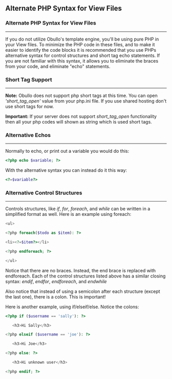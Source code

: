 ## Alternate PHP Syntax for View Files <a name="alternate-php-syntax"></a>

### Alternate PHP Syntax for View Files

------

If you do not utilize Obullo's template engine, you'll be using pure PHP in your View files. To minimize the PHP code in these files, and to make it easier to identify the code blocks it is recommended that you use PHPs alternative syntax for control structures and short tag echo statements. If you are not familiar with this syntax, it allows you to eliminate the braces from your code, and eliminate "echo" statements.

### Short Tag Support

------

**Note:** Obullo does not support php short tags at this time. You can open *'short_tag_open'* value from your php.ini file. If you use shared hosting don't use short tags for now.

**Important:** If your server does not support *short_tag_open* functionality then all your php codes will shown as string which is used short tags.

### Alternative Echos

------

Normally to echo, or print out a variable you would do this:

```php
<?php echo $variable; ?>
```

With the alternative syntax you can instead do it this way:

```php
<?=$variable?>
```

### Alternative Control Structures

------

Controls structures, like <var>if</var>, <var>for</var>, <var>foreach</var>, and <var>while</var> can be written in a simplified format as well. Here is an example using foreach:

```php
<ul>

<?php foreach($todo as $item): ?>

<li><?=$item?></li>

<?php endforeach; ?>

</ul>
```

Notice that there are no braces. Instead, the end brace is replaced with endforeach. Each of the control structures listed above has a similar closing syntax: <var>endif</var>, <var>endfor</var>, <var>endforeach</var>, and <var>endwhile</var>

Also notice that instead of using a semicolon after each structure (except the last one), there is a colon. This is important!


Here is another example, using if/elseif/else. Notice the colons:

```php
<?php if ($username == 'sally'): ?>

   <h3>Hi Sally</h3>

<?php elseif ($username == 'joe'): ?>

   <h3>Hi Joe</h3>

<?php else: ?>

   <h3>Hi unknown user</h3>

<?php endif; ?>
```